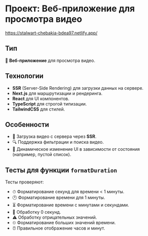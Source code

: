 # Проект: Веб-приложение для просмотра видео
https://stalwart-chebakia-bdea97.netlify.app/

## Тип
🎥 **Веб-приложение** для просмотра видео.

## Технологии
- **SSR** (Server-Side Rendering) для загрузки данных на сервере.
- **Next.js** для маршрутизации и рендеринга.
- **React** для UI компонентов.
- **TypeScript** для строгой типизации.
- **TailwindCSS** для стилей.

## Особенности
- 📡 Загрузка видео с сервера через **SSR**.
- 🔍 Поддержка фильтрации и поиска видео.
- 🔄 Динамическое изменение UI в зависимости от состояния (например, пустой список).

## Тесты для функции `formatDuration`
Тесты проверяют:

- ⏱ Форматирование секунд для времени < 1 минуты.
- 🕐 Форматирование времени для 1 минуты.
- ⏳ Форматирование времени с минутами и секундами.
- 🚫 Обработку 0 секунд.
- ⚠️ Обработку отрицательных значений.
- ⏲ Форматирование больших значений времени.
- ⏰ Правильное отображение часов и минут.
